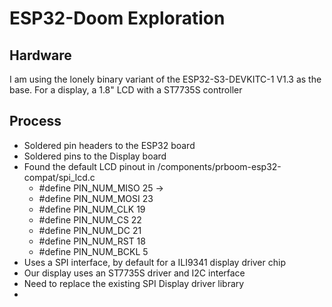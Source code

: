 # ESP32-Doom Exploration

## Hardware
I am using the lonely binary variant of the ESP32-S3-DEVKITC-1 V1.3 as the base.
For a display, a 1.8" LCD with a ST7735S controller

## Process
- Soldered pin headers to the ESP32 board
- Soldered pins to the Display board
- Found the default LCD pinout in /components/prboom-esp32-compat/spi_lcd.c
  - #define PIN_NUM_MISO 25 -> 
  - #define PIN_NUM_MOSI 23
  - #define PIN_NUM_CLK  19
  - #define PIN_NUM_CS   22
  - #define PIN_NUM_DC   21
  - #define PIN_NUM_RST  18
  - #define PIN_NUM_BCKL 5
- Uses a SPI interface, by default for a ILI9341 display driver chip
- Our display uses an ST7735S driver and I2C interface
- Need to replace the existing SPI Display driver library
- 

